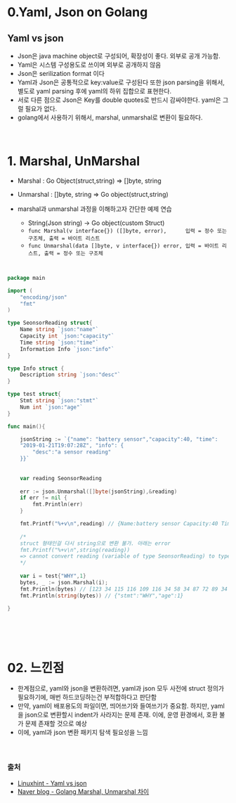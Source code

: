 
# 0.Yaml, Json on Golang

## Yaml vs json
- Json은 java machine object로 구성되어, 확장성이 좋다. 외부로 공개 가능함. 
- Yaml은 시스템 구성용도로 쓰이며 외부로 공개하지 않음
- Json은 serilization format 이다
- Yaml과 Json은 공통적으로 key:value로 구성된다 또한 json parsing을 위해서, 별도로 yaml parsing 후에 yaml의 하위 집합으로 표현한다.
- 서로 다른 점으로 Json은 Key를 double quotes로 반드시 감싸야한다. yaml은 그럴 필요가 없다.
- golang에서 사용하기 위해서, marshal, unmarshal로 변환이 필요하다.<br/><br/><br/>

# 1. Marshal, UnMarshal
- Marshal   : Go Object(struct,string) => []byte, string
- Unmarshal : []byte, string => Go object(struct,string)

- marshal과 unmarshal 과정을 이해하고자 간단한 예제 연습
  - String(Json string) -> Go object(custom Struct)
  - `func Marshal(v interface{}) ([]byte, error),      입력 = 정수 또는 구조체, 출력 = 바이트 리스트`<br/>
  - `func Unmarshal(data []byte, v interface{}) error, 입력 = 바이트 리스트, 출력 = 정수 또는 구조체`


```go


package main

import (
	"encoding/json"
	"fmt"
)

type SeonsorReading struct{
	Name string `json:"name"`
	Capacity int `json:"capacity"`
	Time string `json:"time"`
	Information Info `json:"info"`
}

type Info struct {
	Description string `json:"desc"`
}

type test struct{
	Stmt string `json:"stmt"`
	Num int `json:"age"`
}

func main(){

	jsonString := `{"name": "battery sensor","capacity":40, "time":
	"2019-01-21T19:07:28Z", "info": {
		"desc":"a sensor reading"
	}}`
	
	
	var reading SeonsorReading
	
	err := json.Unmarshal([]byte(jsonString),&reading)
	if err != nil {
		fmt.Println(err)
	} 

	fmt.Printf("%+v\n",reading) // {Name:battery sensor Capacity:40 Time:2019-01-21T19:07:28Z Information:{Description:a sensor reading}}
	
	/* 
	struct 형태인걸 다시 string으로 변환 불가. 아래는 error
	fmt.Printf("%+v\n",string(reading))
	=> cannot convert reading (variable of type SeonsorReading) to type string
	*/
	
	var i = test{"WHY",1}
	bytes, _ := json.Marshal(i);
	fmt.Println(bytes) // [123 34 115 116 109 116 34 58 34 87 72 89 34 44 34 97 103 101 34 58 49 125]
	fmt.Println(string(bytes)) // {"stmt":"WHY","age":1}
	
}
```
<br/><br/><br/>

# 02. 느낀점

- 한계점으로, yaml와 json을 변환하려면, yaml과 json 모두 사전에 struct 정의가 필요하기에, 매번 하드코딩하는건 부적합하다고 판단함
- 만약, yaml이 배포용도의 파일이면, 띄어쓰기와 들여쓰기가 중요함. 하지만, yaml을 json으로 변환할시 indent가 사라지는 문제 존재. 이에,  운영 환경에서, 호환 불가 문제 존재할 것으로 예상
- 이에, yaml과 json 변환 패키지 탐색 필요성을 느낌
<br><br><br>

### 출처

- [Linuxhint - Yaml vs json](https://linuxhint.com/yaml-vs-json-which-is-better/)
- [Naver blog - Golang Marshal, Unmarshal 차이](https://etloveguitar.tistory.com/44)
<br><br><br>
